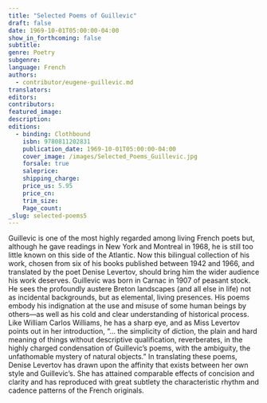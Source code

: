 ```yaml
---
title: "Selected Poems of Guillevic"
draft: false
date: 1969-10-01T05:00:00-04:00
show_in_forthcoming: false
subtitle:
genre: Poetry
subgenre:
language: French
authors:
  - contributor/eugene-guillevic.md
translators:
editors:
contributors:
featured_image:
description:
editions:
  - binding: Clothbound
    isbn: 9780811202831
    publication_date: 1969-10-01T05:00:00-04:00
    cover_image: /images/Selected_Poems_Guillevic.jpg
    forsale: true
    saleprice:
    shipping_charge:
    price_us: 5.95
    price_cn:
    trim_size:
    Page_count:
_slug: selected-poems5
---
```


Guillevic is one of the most highly regarded among living French poets but, although he gave readings in New York and Montreal in 1968, he is still too little known on this side of the Atlantic. Now this bilingual collection of his work, chosen from six of his books published between 1942 and 1966, and translated by the poet Denise Levertov, should bring him the wider audience his work deserves. Guillevic was born in Carnac in 1907 of peasant stock. He sees the profoundly austere Breton landscapes (and all else in life) not as incidental backgrounds, but as elemental, living presences. His poems embody his indignation at the use and misuse of some human beings by others—as well as his cold and clear understanding of historical process. Like William Carlos Williams, he has a sharp eye, and as Miss Levertov points out in her introduction, “… the simplicity of diction, the plain and hard meaning of things without descriptive qualification, reverberates, in the highly charged condensation of Guillevic’s poems, with the ambiguity, the unfathomable mystery of natural objects.” In translating these poems, Denise Levertov has drawn upon the affinity that exists between her own style and Guillevic’s. She has attained comparable effects of concision and clarity and has reproduced with great subtlety the characteristic rhythm and cadence patterns of the French originals.

